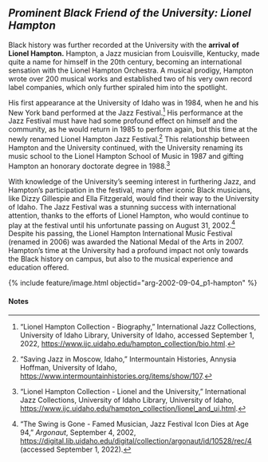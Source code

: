 ## _Prominent Black Friend of the University: Lionel Hampton_ ##

Black history was further recorded at the University with the **arrival of Lionel Hampton.** Hampton, a Jazz musician from Louisville, Kentucky, made quite a name for himself in the 20th century, becoming an international sensation with the Lionel Hampton Orchestra. A musical prodigy, Hampton wrote over 200 musical works and established two of his very own record label companies, which only further spiraled him into the spotlight. 

His first appearance at the University of Idaho was in 1984, when he and his New York band performed at the Jazz Festival.[^151] His performance at the Jazz Festival must have had some profound effect on himself and the community, as he would return in 1985 to perform again, but this time at the newly renamed Lionel Hampton Jazz Festival.[^152] This relationship between Hampton and the University continued, with the University renaming its music school to the Lionel Hampton School of Music in 1987 and gifting Hampton an honorary doctorate degree in 1988.[^153]  

With knowledge of the University’s seeming interest in furthering Jazz, and Hampton’s participation in the festival, many other iconic Black musicians, like Dizzy Gillespie and Ella Fitzgerald, would find their way to the University of Idaho. The Jazz Festival was a stunning success with international attention, thanks to the efforts of Lionel Hampton, who would continue to play at the festival until his unfortunate passing on August 31, 2002.[^154] Despite his passing, the Lionel Hampton International Music Festival (renamed in 2006) was awarded the National Medal of the Arts in 2007. Hampton’s time at the University had a profound impact not only towards the Black history on campus, but also to the musical experience and education offered.

{% include feature/image.html objectid="arg-2002-09-04_p1-hampton" %}


#### Notes ####

[^151]:
     “Lionel Hampton Collection - Biography,” International Jazz Collections, University of Idaho Library, University of Idaho, accessed September 1, 2022, https://www.ijc.uidaho.edu/hampton_collection/bio.html. 

[^152]:
     “Saving Jazz in Moscow, Idaho,” Intermountain Histories, Annysia Hoffman, University of Idaho, https://www.intermountainhistories.org/items/show/107. 

[^153]:
     “Lionel Hampton Collection - Lionel and the University,” International Jazz Collections, University of Idaho Library, University of Idaho,  https://www.ijc.uidaho.edu/hampton_collection/lionel_and_ui.html. 

[^154]:
     “The Swing is Gone - Famed Musician, Jazz Festival Icon Dies at Age 94,” _Argonaut_, September 4, 2002, https://digital.lib.uidaho.edu/digital/collection/argonaut/id/10528/rec/4 (accessed September 1, 2022).